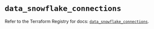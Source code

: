 # `data_snowflake_connections`

Refer to the Terraform Registry for docs: [`data_snowflake_connections`](https://registry.terraform.io/providers/snowflake-labs/snowflake/0.100.0/docs/data-sources/connections).
